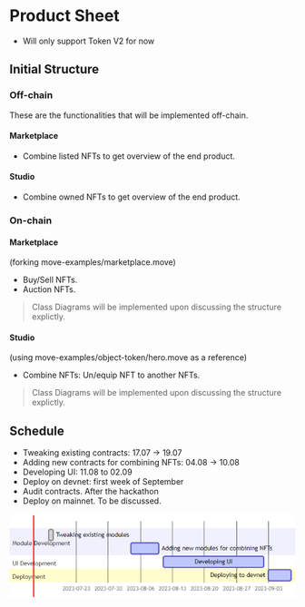 # Product Sheet

- Will only support Token V2 for now

## Initial Structure

### Off-chain

These are the functionalities that will be implemented off-chain.

#### Marketplace

- Combine listed NFTs to get overview of the end product.

#### Studio

- Combine owned NFTs to get overview of the end product.

### On-chain

#### Marketplace

(forking move-examples/marketplace.move)
- Buy/Sell NFTs.
- Auction NFTs.
> Class Diagrams will be implemented upon discussing the structure explictly.

#### Studio

(using move-examples/object-token/hero.move as a reference)
- Combine NFTs: Un/equip NFT to another NFTs.
> Class Diagrams will be implemented upon discussing the structure explictly.

## Schedule

- Tweaking existing contracts: 17.07 -> 19.07
- Adding new contracts for combining NFTs: 04.08 -> 10.08
- Developing UI: 11.08 to 02.09
- Deploy on devnet: first week of September
- Audit contracts. After the hackathon
- Deploy on mainnet. To be discussed.

![Alt text](image-1.png)
